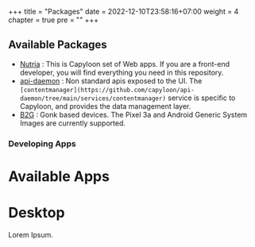 +++
title = "Packages"
date = 2022-12-10T23:58:16+07:00
weight = 4
chapter = true
pre = ""
+++

## Available Packages 


- [Nutria](https://github.com/capyloon/nutria) : This is Capyloon set of Web apps. If you are a front-end developer, you will find everything you need in this repository.
- [api-daemon](https://github.com/capyloon/api-daemon) : Non standard apis exposed to the UI. The `[contentmanager](https://github.com/capyloon/api-daemon/tree/main/services/contentmanager)` service is specific to Capyloon, and provides the data management layer.
- [B2G](https://github.com/capyloon/B2G) : Gonk based devices. The Pixel 3a and Android Generic System Images are currently supported.

### Developing Apps

# Available Apps

# Desktop

Lorem Ipsum.
